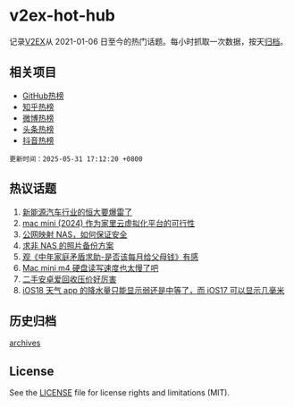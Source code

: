 # v2ex-hot-hub

 记录[V2EX](https://www.v2ex.com/)从 2021-01-06 日至今的热门话题。每小时抓取一次数据，按天[归档](archives)。
 
 ## 相关项目

- [GitHub热榜](https://github.com/lonnyzhang423/github-hot-hub)
- [知乎热榜](https://github.com/lonnyzhang423/zhihu-hot-hub)
- [微博热榜](https://github.com/lonnyzhang423/weibo-hot-hub)
- [头条热榜](https://github.com/lonnyzhang423/toutiao-hot-hub)
- [抖音热榜](https://github.com/lonnyzhang423/douyin-hot-hub)


 `更新时间：2025-05-31 17:12:20 +0800`

## 热议话题

1. [新能源汽车行业的恒大要爆雷了](https://www.v2ex.com/t/1135569)
1. [mac mini (2024) 作为家里云虚拟化平台的可行性](https://www.v2ex.com/t/1135538)
1. [公网映射 NAS，如何保证安全](https://www.v2ex.com/t/1135582)
1. [求非 NAS 的照片备份方案](https://www.v2ex.com/t/1135535)
1. [观《中年家庭矛盾求助-是否该每月给父母钱》有感](https://www.v2ex.com/t/1135517)
1. [Mac mini m4 硬盘读写速度也太慢了吧](https://www.v2ex.com/t/1135509)
1. [二手安卓爱回收压价好厉害](https://www.v2ex.com/t/1135591)
1. [iOS18 天气 app 的降水量只能显示弱还是中等了，而 iOS17 可以显示几毫米](https://www.v2ex.com/t/1135566)

## 历史归档

[archives](archives)

## License

See the [LICENSE](LICENSE) file for license rights and limitations (MIT).
